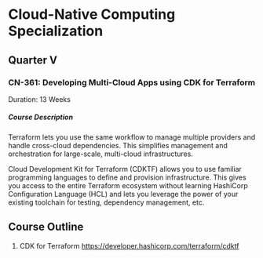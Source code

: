 # Cloud-Native Computing Specialization

## Quarter V

### CN-361: Developing Multi-Cloud Apps using CDK for Terraform

Duration: 13 Weeks

##### Course Description

Terraform lets you use the same workflow to manage multiple providers and handle cross-cloud dependencies. This simplifies management and orchestration for large-scale, multi-cloud infrastructures.

Cloud Development Kit for Terraform (CDKTF) allows you to use familiar programming languages to define and provision infrastructure. This gives you access to the entire Terraform ecosystem without learning HashiCorp Configuration Language (HCL) and lets you leverage the power of your existing toolchain for testing, dependency management, etc.

## Course Outline

1. CDK for Terraform
<https://developer.hashicorp.com/terraform/cdktf>
